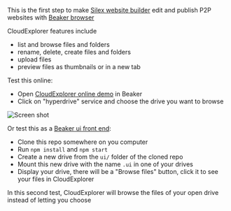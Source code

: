 
This is the first step to make [Silex website builder](https://www.silex.me) edit and publish P2P websites with [Beaker browser](https://beakerbrowser.com/)

CloudExplorer features include

* list and browse files and folders
* rename, delete, create files and folders
* upload files
* preview files as thumbnails or in a new tab

Test this online:

* Open [CloudExplorer online demo](https://demo.cloud-explorer.org/ce/cloud-explorer/cloud-explorer.html) in Beaker
* Click on "hyperdrive" service and choose the drive you want to browse

![Screen shot](https://user-images.githubusercontent.com/715377/98023754-ae21ff00-1e07-11eb-8690-5929212af5e7.png)


Or test this as a [Beaker ui front end](https://docs.beakerbrowser.com/developers/frontends-.ui-folder/):

* Clone this repo somewhere on you computer
* Run `npm install` and `npm start`
* Create a new drive from the `ui/` folder of the cloned repo
* Mount this new drive with the name `.ui` in one of your drives
* Display your drive, there will be a "Browse files" button, click it to see your files in CloudExplorer

In this second test, CloudExplorer will browse the files of your open drive instead of letting you choose

